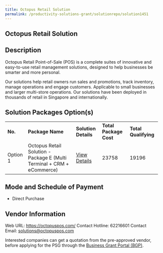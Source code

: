 ```yaml
---
title: Octopus Retail Solution
permalink: /productivity-solutions-grant/solutionrepo/solution1451
---
```


## Octopus Retail Solution

## Description

Octopus Retail Point-of-Sale (POS) is a complete suites of innovative and easy-to-use retail management solutions, designed to help businesses be smarter and more personal. 

Our solutions help retail owners run sales and promotions, track inventory, manage operations and engage customers. Applicable to small businesses and larger multi-store operations. Our solutions have been deployed in thousands of retail in Singapore and internationally.

## Solution Packages Option(s)

<table>
<tr>
<td><b>No.</b></td>
<td><b>Package Name</b></td>
<td><b>Solution Details</b></td>
<td><b>Total Package Cost</b></td>
<td><b>Total Qualifying</b></td>
</tr>
<tr>
<td>Option 1</td>
<td>Octopus Retail Solution - Package E (Multi Terminal + CRM + eCommerce)</td>
<td><a href='https://www.gobusiness.gov.sg/images/psg/Desensitised_Octopus_Retail_20200548_Annex_3_Part_5.pdf'>View Details</a></td>
<td>23758</td>
<td>19196</td>
</tr>
</table>

## Mode and Schedule of Payment

 - Direct Purchase

## Vendor Information

 Web URL: https://octopuspos.com/ 
Contact Hotline: 62216601 
Contact Email: solutions@octopuspos.com 


Interested companies can get a quotation from the pre-approved vendor, before applying for the PSG through the <a href='https://www.businessgrants.gov.sg/'>Business Grant Portal (BGP)</a>.
<script src="/jquery/resize-tables.js"></script>
